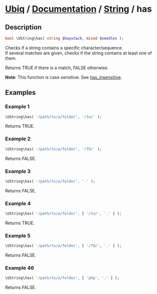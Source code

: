 [Ubiq](https://github.com/Pixel418/Ubiq#readme) / [Documentation](../index.md#readme) / [String](../index.md#string) / has
======


Description
-------- 

```php
bool \UString\has( string $haystack, mixed $needles );
```

Checks if a string contains a specific character/sequence. <br>
If several matches are given, checks if the string contains at least one of them.

Returns TRUE if there is a match, FALSE otherwise.

**Note**: This function is case sensitive. See [has_insensitive](./has_insensitive.md#readme).



Examples
--------

### Example 1

```php
\UString\has( '/path/to/a/folder', '/to/' );
```
Returns TRUE.

### Example 2

```php
\UString\has( '/path/to/a/folder', '/TO/' );
```
Returns FALSE.

### Example 3

```php
\UString\has( '/path/to/a/folder', '.' );
```
Returns FALSE.

### Example 4

```php
\UString\has( '/path/to/a/folder', [ '/to/', '.' ] );
```
Returns TRUE.

### Example 5

```php
\UString\has( '/path/to/a/folder', [ '/TO/', '.' ] );
```
Returns FALSE.

### Example 46

```php
\UString\has( '/path/to/a/folder', [ 'php', '.' ] );
```
Returns FALSE.

